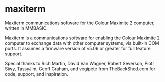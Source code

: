 # maxiterm
Maxiterm communications software for the Colour Maximite 2 computer, written in MMBASIC.

Maxiterm is a communications software for enabling the Colour Maximite 2 computer to exchange data with other computer systems, via built-in COM ports. It assumes a firmware version of v5.06 or greater for full feature support. 

Special thanks to Rich Martin, David Van Wagner, Robert Severson, Piotr Siwy, TassyJim, Geoff Graham, and vegipete from TheBackShed.com for code, support, and inspiration.

